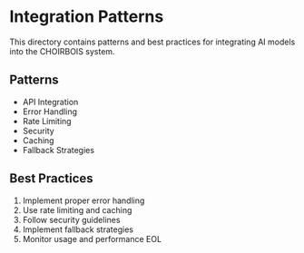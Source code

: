 # Integration Patterns

This directory contains patterns and best practices for integrating AI models into the CHOIRBOIS system.

## Patterns

- API Integration
- Error Handling
- Rate Limiting
- Security
- Caching
- Fallback Strategies

## Best Practices

1. Implement proper error handling
2. Use rate limiting and caching
3. Follow security guidelines
4. Implement fallback strategies
5. Monitor usage and performance
EOL 
